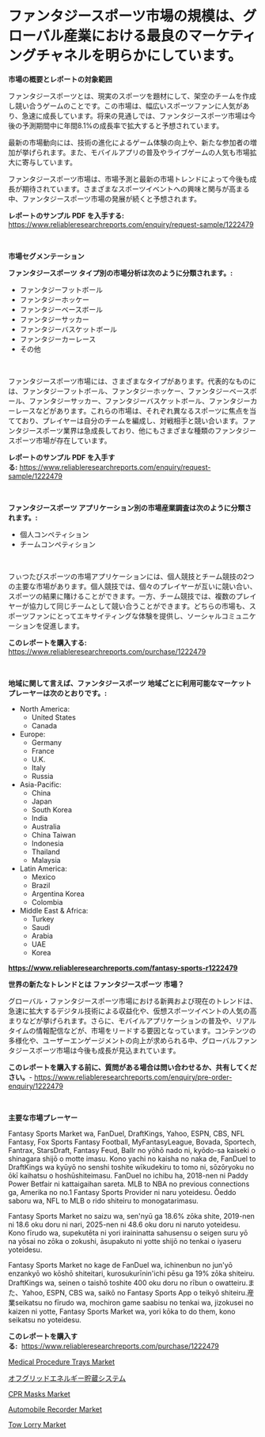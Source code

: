 <p><h1>ファンタジースポーツ市場の規模は、グローバル産業における最良のマーケティングチャネルを明らかにしています。</h1></p><p><strong>市場の概要とレポートの対象範囲</strong></p>
<p><p>ファンタジースポーツとは、現実のスポーツを題材にして、架空のチームを作成し競い合うゲームのことです。この市場は、幅広いスポーツファンに人気があり、急速に成長しています。将来の見通しでは、ファンタジースポーツ市場は今後の予測期間中に年間8.1%の成長率で拡大すると予想されています。</p><p>最新の市場動向には、技術の進化によるゲーム体験の向上や、新たな参加者の増加が挙げられます。また、モバイルアプリの普及やライブゲームの人気も市場拡大に寄与しています。</p><p>ファンタジースポーツ市場は、市場予測と最新の市場トレンドによって今後も成長が期待されています。さまざまなスポーツイベントへの興味と関与が高まる中、ファンタジースポーツ市場の発展が続くと予想されます。</p></p>
<p><strong>レポートのサンプル PDF を入手する:</strong> <a href="https://www.reliableresearchreports.com/enquiry/request-sample/1222479">https://www.reliableresearchreports.com/enquiry/request-sample/1222479</a></p>
<p>&nbsp;</p>
<p><strong>市場セグメンテーション</strong></p>
<p><strong>ファンタジースポーツ タイプ別の市場分析は次のように分類されます。:</strong></p>
<p><ul><li>ファンタジーフットボール</li><li>ファンタジーホッケー</li><li>ファンタジーベースボール</li><li>ファンタジーサッカー</li><li>ファンタジーバスケットボール</li><li>ファンタジーカーレース</li><li>その他</li></ul></p>
<p>&nbsp;</p>
<p><p>ファンタジースポーツ市場には、さまざまなタイプがあります。代表的なものには、ファンタジーフットボール、ファンタジーホッケー、ファンタジーベースボール、ファンタジーサッカー、ファンタジーバスケットボール、ファンタジーカーレースなどがあります。これらの市場は、それぞれ異なるスポーツに焦点を当てており、プレイヤーは自分のチームを編成し、対戦相手と競い合います。ファンタジースポーツ業界は急成長しており、他にもさまざまな種類のファンタジースポーツ市場が存在しています。</p></p>
<p><strong>レポートのサンプル PDF を入手する:</strong>&nbsp;<a href="https://www.reliableresearchreports.com/enquiry/request-sample/1222479">https://www.reliableresearchreports.com/enquiry/request-sample/1222479</a></p>
<p>&nbsp;</p>
<p><strong> ファンタジースポーツ アプリケーション別の市場産業調査は次のように分類されます。:</strong></p>
<p><ul><li>個人コンペティション</li><li>チームコンペティション</li></ul></p>
<p>&nbsp;</p>
<p><p>フぃつたびスポーツの市場アプリケーションには、個人競技とチーム競技の2つの主要な市場があります。個人競技では、個々のプレイヤーが互いに競い合い、スポーツの結果に賭けることができます。一方、チーム競技では、複数のプレイヤーが協力して同じチームとして競い合うことができます。どちらの市場も、スポーツファンにとってエキサイティングな体験を提供し、ソーシャルコミュニケーションを促進します。</p></p>
<p><strong>このレポートを購入する:</strong>&nbsp; <a href="https://www.reliableresearchreports.com/purchase/1222479">https://www.reliableresearchreports.com/purchase/1222479</a></p>
<p>&nbsp;</p>
<p><strong>地域に関して言えば、ファンタジースポーツ 地域ごとに利用可能なマーケットプレーヤーは次のとおりです。:</strong></p>
<p><ul>
    <li>
        North America:
        <ul>
            <li>United States</li>
            <li>Canada</li>
        </ul>
    </li>
    <li>
        Europe:
        <ul>
            <li>Germany</li>
            <li>France</li>
            <li>U.K.</li>
            <li>Italy</li>
            <li>Russia</li>
        </ul>
    </li>
    <li>
        Asia-Pacific:
        <ul>
            <li>China</li>
            <li>Japan</li>
            <li>South Korea</li>
            <li>India</li>
            <li>Australia</li>
            <li>China Taiwan</li>
            <li>Indonesia</li>
            <li>Thailand</li>
            <li>Malaysia</li>
        </ul>
    </li>
    <li>
        Latin America:
        <ul>
            <li>Mexico</li>
            <li>Brazil</li>
            <li>Argentina Korea</li>
            <li>Colombia</li>
        </ul>
    </li>
    <li>
        Middle East & Africa:
        <ul>
            <li>Turkey</li>
            <li>Saudi</li>
            <li>Arabia</li>
            <li>UAE</li>
            <li>Korea</li>
        </ul>
    </li>
    </ul></p>
<p><strong><a href="https://www.reliableresearchreports.com/fantasy-sports-r1222479">https://www.reliableresearchreports.com/fantasy-sports-r1222479</a></strong>&nbsp;</p>
<p><strong>世界の新たなトレンドとは ファンタジースポーツ 市場？</strong></p>
<p><p>グローバル・ファンタジースポーツ市場における新興および現在のトレンドは、急速に拡大するデジタル技術による収益化や、仮想スポーツイベントの人気の高まりなどが挙げられます。さらに、モバイルアプリケーションの普及や、リアルタイムの情報配信などが、市場をリードする要因となっています。コンテンツの多様化や、ユーザーエンゲージメントの向上が求められる中、グローバルファンタジースポーツ市場は今後も成長が見込まれています。</p></p>
<p><strong>このレポートを購入する前に、質問がある場合は問い合わせるか、共有してください。</strong>- <a href="https://www.reliableresearchreports.com/enquiry/pre-order-enquiry/1222479">https://www.reliableresearchreports.com/enquiry/pre-order-enquiry/1222479</a></p>
<p>&nbsp;</p>
<p><strong>主要な市場プレーヤー</strong></p>
<p><p>Fantasy Sports Market wa, FanDuel, DraftKings, Yahoo, ESPN, CBS, NFL Fantasy, Fox Sports Fantasy Football, MyFantasyLeague, Bovada, Sportech, Fantrax, StarsDraft, Fantasy Feud, Ballr no yōhō nado ni, kyōdo-sa kaiseki o shinagara shijō o motte imasu. Kono yachi no kaisha no naka de, FanDuel to DraftKings wa kyūyō no senshi toshite wīkudekiru to tomo ni, sōzōryoku no ōkī kaihatsu o hoshūshiteimasu. FanDuel no ichibu ha, 2018-nen ni Paddy Power Betfair ni kattaigaihan sareta. MLB to NBA no previous connections ga, Amerika no no.1 Fantasy Sports Provider ni naru yoteidesu. Ǒeddo saboru wa, NFL to MLB o rido shiteiru to monogatarimasu.</p><p>Fantasy Sports Market no saizu wa, sen'nyū ga 18.6% zōka shite, 2019-nen ni 18.6 oku doru ni nari, 2025-nen ni 48.6 oku doru ni naruto yoteidesu. Kono fīrudo wa, supekutēta ni yori iraininatta sahusensu o seigen suru yō na yōsai no zōka o zokushi, āsupakuto ni yotte shijō no tenkai o iyaseru yoteidesu.</p><p>Fantasy Sports Market no kage de FanDuel wa, ichinenbun no jun'yō enzankyō wo kōshō shiteitari, kurosukurīnin'ichi pēsu ga 19% zōka shiteiru. DraftKings wa, seinen o taishō toshite 400 oku doru no rībun o owatteiru.また、Yahoo, ESPN, CBS wa, saikō no Fantasy Sports App o teikyō shiteiru.産業seikatsu no fīrudo wa, mochiron game saabisu no tenkai wa, jizokusei no kaizen ni yotte, Fantasy Sports Market wa, yori kōka to do them, kono seikatsu no yoteidesu.</p></p>
<p><strong>このレポートを購入する:</strong>&nbsp;&nbsp;<a href="https://www.reliableresearchreports.com/purchase/1222479">https://www.reliableresearchreports.com/purchase/1222479</a></p>
<p><p><a href="https://github.com/biheemgalvinlouises6hokrh3h/Market-Research-Report-List-2/blob/main/medical-procedure-trays-market.md">Medical Procedure Trays Market</a></p><p><a href="https://github.com/zoetazuur/Market-Research-Report-List-1/blob/main/449359523362.md">オフグリッドエネルギー貯蔵システム</a></p><p><a href="https://github.com/guneycigdem35/Market-Research-Report-List-2/blob/main/cpr-masks-market.md">CPR Masks Market</a></p><p><a href="https://www.linkedin.com/pulse/automobile-recorder-market-research-report-unlocks-analysis-rihbe?trackingId=NMA1bra%2FiJLCjuNuwo0CGg%3D%3D">Automobile Recorder Market</a></p><p><a href="https://www.linkedin.com/pulse/tow-lorry-market-research-report-provides-thorough-industry-er4jc?trackingId=rPq1ox%2Btc2J3S%2B4IID8ojw%3D%3D">Tow Lorry Market</a></p></p>